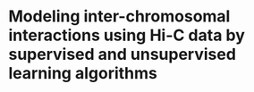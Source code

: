 # Modeling inter-chromosomal interactions using Hi-C data by supervised and unsupervised learning algorithms
